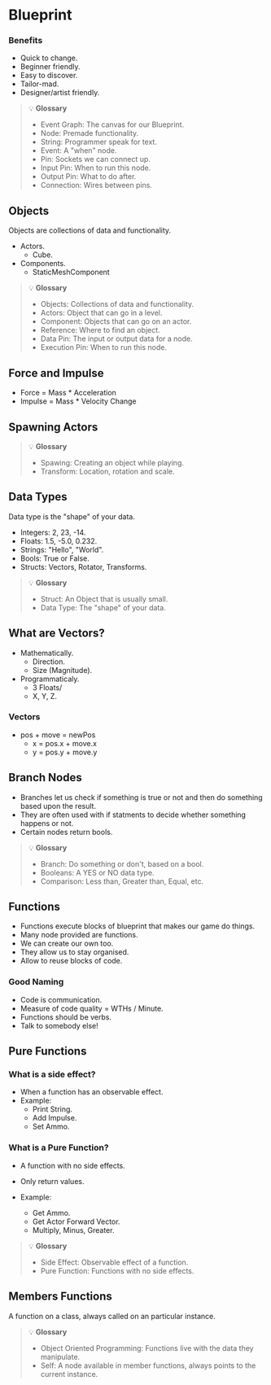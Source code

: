 # Blueprint

### Benefits

- Quick to change.
- Beginner friendly.
- Easy to discover.
- Tailor-mad.
- Designer/artist friendly.

> 💡 **Glossary**
>
> - Event Graph: The canvas for our Blueprint.
> - Node: Premade functionality.
> - String: Programmer speak for text.
> - Event: A "when" node.
> - Pin: Sockets we can connect up.
> - Input Pin: When to run this node.
> - Output Pin: What to do after.
> - Connection: Wires between pins.

## Objects

Objects are collections of data and functionality.

- Actors.
  - Cube.
- Components.
  - StaticMeshComponent

> 💡 **Glossary**
>
> - Objects: Collections of data and functionality.
> - Actors: Object that can go in a level.
> - Component: Objects that can go on an actor.
> - Reference: Where to find an object.
> - Data Pin: The input or output data for a node.
> - Execution Pin: When to run this node.

## Force and Impulse

- Force = Mass \* Acceleration
- Impulse = Mass \* Velocity Change

## Spawning Actors

> 💡 **Glossary**
>
> - Spawing: Creating an object while playing.
> - Transform: Location, rotation and scale.

## Data Types

Data type is the "shape" of your data.

- Integers: 2, 23, -14.
- Floats: 1.5, -5.0, 0.232.
- Strings: "Hello", "World".
- Bools: True or False.
- Structs: Vectors, Rotator, Transforms.

> 💡 **Glossary**
>
> - Struct: An Object that is usually small.
> - Data Type: The "shape" of your data.

## What are Vectors?

- Mathematically.
  - Direction.
  - Size (Magnitude).
- Programmaticaly.
  - 3 Floats/
  - X, Y, Z.

### Vectors

- pos + move = newPos
  - x = pos.x + move.x
  - y = pos.y + move.y

## Branch Nodes

- Branches let us check if something is true or not and then do something based upon the result.
- They are often used with if statments to decide whether something happens or not.
- Certain nodes return bools.

> 💡 **Glossary**
>
> - Branch: Do something or don't, based on a bool.
> - Booleans: A YES or NO data type.
> - Comparison: Less than, Greater than, Equal, etc.

## Functions

- Functions execute blocks of blueprint that makes our game do things.
- Many node provided are functions.
- We can create our own too.
- They allow us to stay organised.
- Allow to reuse blocks of code.

### Good Naming

- Code is communication.
- Measure of code quality = WTHs / Minute.
- Functions should be verbs.
- Talk to somebody else!

## Pure Functions

### What is a side effect?

- When a function has an observable effect.
- Example:
  - Print String.
  - Add Impulse.
  - Set Ammo.

### What is a Pure Function?

- A function with no side effects.
- Only return values.
- Example:

  - Get Ammo.
  - Get Actor Forward Vector.
  - Multiply, Minus, Greater.

> 💡 **Glossary**
>
> - Side Effect: Observable effect of a function.
> - Pure Function: Functions with no side effects.

## Members Functions

A function on a class, always called on an particular instance.

> 💡 **Glossary**
>
> - Object Oriented Programming: Functions live with the data they manipulate.
> - Self: A node available in member functions, always points to the current instance.
